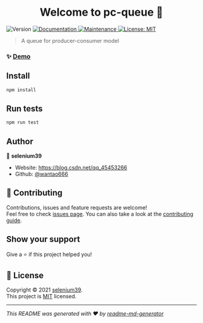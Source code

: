 <h1 align="center">Welcome to pc-queue 👋</h1>
<p>
  <img alt="Version" src="https://img.shields.io/badge/version-1.0.0-blue.svg?cacheSeconds=2592000" />
  <a href="https://github.com/wantao666/pc-queue#readme" target="_blank">
    <img alt="Documentation" src="https://img.shields.io/badge/documentation-yes-brightgreen.svg" />
  </a>
  <a href="https://github.com/wantao666/pc-queue/graphs/commit-activity" target="_blank">
    <img alt="Maintenance" src="https://img.shields.io/badge/Maintained%3F-yes-green.svg" />
  </a>
  <a href="https://github.com/wantao666/pc-queue/blob/master/LICENSE" target="_blank">
    <img alt="License: MIT" src="https://img.shields.io/github/license/wantao666/pc-queue" />
  </a>
</p>

> A queue for producer-consumer model

### ✨ [Demo](https://github.com/wantao666/pc-queue/blob/master/example.js)

## Install

```sh
npm install
```

## Run tests

```sh
npm run test
```

## Author

👤 **selenium39**

* Website: https://blog.csdn.net/qq_45453266
* Github: [@wantao666](https://github.com/wantao666)

## 🤝 Contributing

Contributions, issues and feature requests are welcome!<br />Feel free to check [issues page](https://github.com/wantao666/pc-queue/issues). You can also take a look at the [contributing guide](https://github.com/wantao666/pc-queue/blob/master/CONTRIBUTING.md).

## Show your support

Give a ⭐️ if this project helped you!

## 📝 License

Copyright © 2021 [selenium39](https://github.com/wantao666).<br />
This project is [MIT](https://github.com/wantao666/pc-queue/blob/master/LICENSE) licensed.

***
_This README was generated with ❤️ by [readme-md-generator](https://github.com/kefranabg/readme-md-generator)_